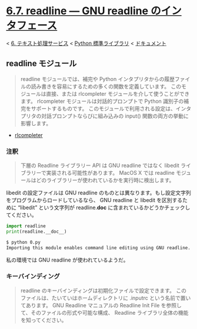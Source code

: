 # [6.7. readline — GNU readline のインタフェース](https://docs.python.jp/3/library/readline.html)

< [6. テキスト処理サービス](https://docs.python.jp/3/library/text.html#text-processing-services) < [Python 標準ライブラリ](https://docs.python.jp/3/library/index.html#the-python-standard-library) < [ドキュメント](https://docs.python.jp/3/index.html)

## readline モジュール

> readline モジュールでは、補完や Python インタプリタからの履歴ファイルの読み書きを容易にするための多くの関数を定義しています。 このモジュールは直接、または rlcompleter モジュールを介して使うことができます。 rlcompleter モジュールは対話的プロンプトで Python 識別子の補完をサポートするものです。 このモジュールで利用される設定は、インタプリタの対話プロンプトならびに組み込みの input() 関数の両方の挙動に影響します。

* [rlcompleter](https://docs.python.jp/3/library/rlcompleter.html#module-rlcompleter)

### 注釈

> 下層の Readline ライブラリー API は GNU readline ではなく libedit ライブラリーで実装される可能性があります。 MacOS X では readline モジュールはどのライブラリーが使われているかを実行時に検出します。

libedit の設定ファイルは GNU readline のものとは異なります。もし設定文字列をプログラムからロードしているなら、 GNU readline と libedit を区別するために “libedit” という文字列が readline.__doc__ に含まれているかどうかチェックしてください。

```python
import readline
print(readline.__doc__)
```
```sh
$ python 0.py 
Importing this module enables command line editing using GNU readline.
```

私の環境では GNU readline が使われているようだ。

### キーバインディング

> readline のキーバインディングは初期化ファイルで設定できます。 このファイルは、たいていはホームディレクトリに .inputrc という名前で置いてあります。 GNU Readline マニュアルの Readline Init File を参照して、そのファイルの形式や可能な構成、 Readline ライブラリ全体の機能を知ってください。
